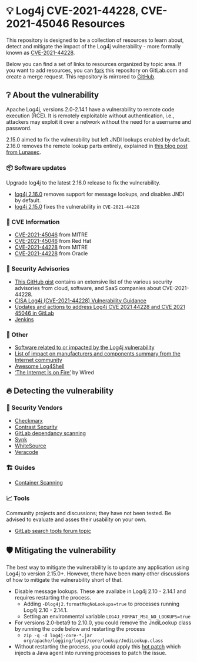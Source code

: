 # 💡 Log4j CVE-2021-44228, CVE-2021-45046 Resources 

This repository is designed to be a collection of resources to learn about, detect and mitigate the impact of the Log4j vulnerability - more formally known as [CVE-2021-44228](https://cve.mitre.org/cgi-bin/cvename.cgi?name=CVE-2021-44228).

Below you can find a set of links to resources organized by topic area.  If you want to add resources, you can [fork](https://gitlab.com/gitlab-de/log4j-resources/-/forks/new) this repository on GitLab.com and create a merge request. This repository is mirrored to [GitHub](https://github.com/gitlab-de/log4j-resources). 

## ❔ About the vulnerability

Apache Log4j, versions 2.0-2.14.1 have a vulnerability to remote code execution (RCE). It is remotely exploitable without authentication, i.e., attackers may exploit it over a network without the need for a username and password.

2.15.0 aimed to fix the vulnerability but left JNDI lookups enabled by default. 2.16.0 removes the remote lookup parts entirely, explained in [this blog post from Lunasec](https://www.lunasec.io/docs/blog/log4j-zero-day-update-on-cve-2021-45046/).

### 📦 Software updates

Upgrade log4j to the latest 2.16.0 release to fix the vulnerability. 

- [log4j 2.16.0](https://logging.apache.org/log4j/2.x/changes-report.html#a2.16.0) removes support for message lookups, and disables JNDI by default. 
- [log4j 2.15.0](https://logging.apache.org/log4j/2.x/changes-report.html#a2.15.0) fixes the vulnerability in `CVE-2021-44228`

### 📄 CVE Information

- [CVE-2021-45046](https://cve.mitre.org/cgi-bin/cvename.cgi?name=CVE-2021-45046) from MITRE
- [CVE-2021-45046](https://access.redhat.com/security/cve/cve-2021-45046) from Red Hat
- [CVE-2021-44228](https://cve.mitre.org/cgi-bin/cvename.cgi?name=CVE-2021-44228) from MITRE
- [CVE-2021-44228](https://www.oracle.com/security-alerts/alert-cve-2021-44228.html) from Oracle

### 💬 Security Advisories

- [This GitHub gist](https://gist.github.com/SwitHak/b66db3a06c2955a9cb71a8718970c592) contains an extensive list of the various security advisories from cloud, software, and SaaS companies about CVE-2021-44228.
- [CISA Log4j (CVE-2021-44228) Vulnerability Guidance](https://github.com/cisagov/log4j-affected-db)
- [Updates and actions to address Log4j CVE 2021 44228 and CVE 2021 45046 in GitLab](https://about.gitlab.com/blog/2021/12/15/updates-and-actions-to-address-logj-in-gitlab/)
- [Jenkins](https://www.jenkins.io/blog/2021/12/10/log4j2-rce-CVE-2021-44228/)

### 📖 Other

- [Software related to or impacted by the Log4j vulnerability](https://github.com/NCSC-NL/log4shell/tree/main/software)
- [List of impact on manufacturers and components summary from the Internet community](https://github.com/YfryTchsGD/Log4jAttackSurface)
- [Awesome Log4Shell](https://github.com/snyk-labs/awesome-log4shell)
- [‘The Internet Is on Fire’](https://www.wired.com/story/log4j-flaw-hacking-internet/) by Wired

## 🔥 Detecting the vulnerability

### 🚒 Security Vendors

- [Checkmarx](https://checkmarx.com/blog/apache-log4j-remote-code-execution-cve-2021-44228/)
- [Contrast Security](https://www.contrastsecurity.com/security-influencers/0-day-detection-of-log4j2-vulnerability)
- [GitLab dependancy scanning](https://docs.gitlab.com/ee/user/application_security/dependency_scanning/)
- [Synk](https://snyk.io/blog/find-fix-log4shell-quickly-snyk/)
- [WhiteSource](https://www.whitesourcesoftware.com/resources/blog/log4j-vulnerability-cve-2021-44228/)
- [Veracode](https://www.veracode.com/blog/security-news/urgent-analysis-and-remediation-guidance-log4j-zero-day-rce-cve-2021-44228)

### 🏗️ Guides

- [Container Scanning](container_scanning.md)

### 📈 Tools

Community projects and discussions; they have not been tested. Be advised to evaluate and asses their usability on your own. 

- [GitLab search tools forum topic](https://forum.gitlab.com/t/search-code-across-all-projects/2263/19?u=dnsmichi)

## 🛡️ Mitigating the vulnerability

The best way to mitigate the vulnerability is to update any application using Log4j to version 2.15.0+.  However, there have been many other discussions of how to mitigate the vulnerability short of that.

- Disable message lookups.  These are availabe in Log4j 2.10 - 2.14.1 and requires restarting the process.
  - Adding `-Dlog4j2.formatMsgNoLookups=true` to processes running Log4j 2.10 - 2.14.1.  
  - Setting an environmental variable `LOG4J_FORMAT_MSG_NO_LOOKUPS=true`
- For versions 2.0-beta9 to 2.10.0, you could remove the JndiLookup class by running the code below and restarting the process
  - `zip -q -d log4j-core-*.jar org/apache/logging/log4j/core/lookup/JndiLookup.class`
- Without restarting the process, you could apply this [hot patch](https://github.com/corretto/hotpatch-for-apache-log4j2) which injects a Java agent into running processes to patch the issue.
